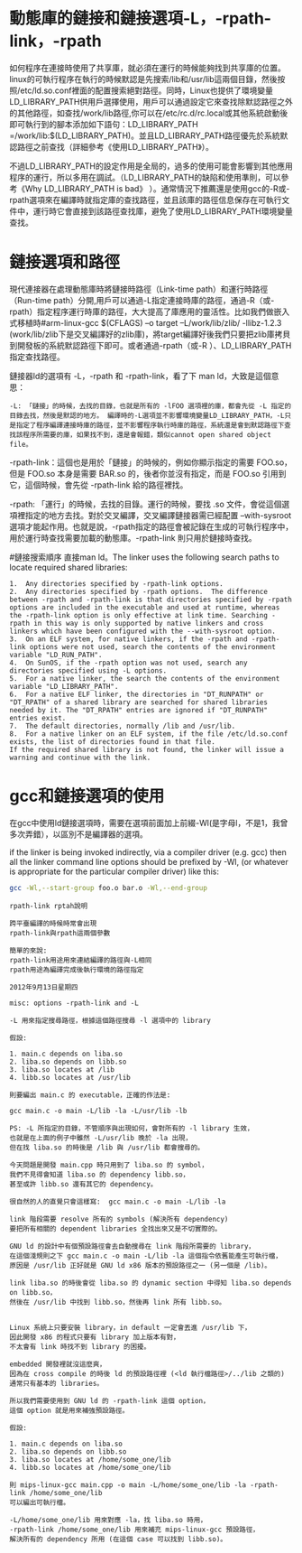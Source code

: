 # 動態庫的鏈接和鏈接選項-L，-rpath-link，-rpath




如何程序在連接時使用了共享庫，就必須在運行的時候能夠找到共享庫的位置。linux的可執行程序在執行的時候默認是先搜索/lib和/usr/lib這兩個目錄，然後按照/etc/ld.so.conf裡面的配置搜索絕對路徑。同時，Linux也提供了環境變量LD_LIBRARY_PATH供用戶選擇使用，用戶可以通過設定它來查找除默認路徑之外的其他路徑，如查找/work/lib路徑,你可以在/etc/rc.d/rc.local或其他系統啟動後即可執行到的腳本添加如下語句：LD_LIBRARY_PATH =/work/lib:$(LD_LIBRARY_PATH)。並且LD_LIBRARY_PATH路徑優先於系統默認路徑之前查找（詳細參考《使用LD_LIBRARY_PATH》）。

不過LD_LIBRARY_PATH的設定作用是全局的，過多的使用可能會影響到其他應用程序的運行，所以多用在調試。（LD_LIBRARY_PATH的缺陷和使用準則，可以參考《Why LD_LIBRARY_PATH is bad》 ）。通常情況下推薦還是使用gcc的-R或-rpath選項來在編譯時就指定庫的查找路徑，並且該庫的路徑信息保存在可執行文件中，運行時它會直接到該路徑查找庫，避免了使用LD_LIBRARY_PATH環境變量查找。


# 鏈接選項和路徑

現代連接器在處理動態庫時將鏈接時路徑（Link-time path）和運行時路徑（Run-time path）分開,用戶可以通過-L指定連接時庫的路徑，通過-R（或-rpath）指定程序運行時庫的路徑，大大提高了庫應用的靈活性。比如我們做嵌入式移植時#arm-linux-gcc $(CFLAGS) –o target –L/work/lib/zlib/ -llibz-1.2.3 (work/lib/zlib下是交叉編譯好的zlib庫)，將target編譯好後我們只要把zlib庫拷貝到開發板的系統默認路徑下即可。或者通過-rpath（或-R ）、LD_LIBRARY_PATH指定查找路徑。

鏈接器ld的選項有 -L，-rpath 和 -rpath-link，看了下 man ld，大致是這個意思：

`-L: 「鏈接」的時候，去找的目錄，也就是所有的 -lFOO 選項裡的庫，都會先從 -L 指定的目錄去找，然後是默認的地方。 編譯時的-L選項並不影響環境變量LD_LIBRARY_PATH，-L只是指定了程序編譯連接時庫的路徑，並不影響程序執行時庫的路徑，系統還是會到默認路徑下查找該程序所需要的庫，如果找不到，還是會報錯，類似cannot open shared object file。`

-rpath-link：這個也是用於「鏈接」的時候的，例如你顯示指定的需要 FOO.so，但是 FOO.so 本身是需要 BAR.so 的，後者你並沒有指定，而是 FOO.so 引用到它，這個時候，會先從 -rpath-link 給的路徑裡找。

-rpath: 「運行」的時候，去找的目錄。運行的時候，要找 .so 文件，會從這個選項裡指定的地方去找。對於交叉編譯，交叉編譯鏈接器需已經配置 –with-sysroot 選項才能起作用。也就是說，-rpath指定的路徑會被記錄在生成的可執行程序中，用於運行時查找需要加載的動態庫。-rpath-link 則只用於鏈接時查找。

#鏈接搜索順序
直接man ld。The linker uses the following search paths to locate required shared libraries:

```
1.  Any directories specified by -rpath-link options.
2.  Any directories specified by -rpath options.  The difference between -rpath and -rpath-link is that directories specified by -rpath options are included in the executable and used at runtime, whereas the -rpath-link option is only effective at link time. Searching -rpath in this way is only supported by native linkers and cross linkers which have been configured with the --with-sysroot option.
3.  On an ELF system, for native linkers, if the -rpath and -rpath-link options were not used, search the contents of the environment variable "LD_RUN_PATH".
4.  On SunOS, if the -rpath option was not used, search any directories specified using -L options.
5.  For a native linker, the search the contents of the environment variable "LD_LIBRARY_PATH".
6.  For a native ELF linker, the directories in "DT_RUNPATH" or "DT_RPATH" of a shared library are searched for shared libraries needed by it. The "DT_RPATH" entries are ignored if "DT_RUNPATH" entries exist.
7.  The default directories, normally /lib and /usr/lib.
8.  For a native linker on an ELF system, if the file /etc/ld.so.conf exists, the list of directories found in that file.
If the required shared library is not found, the linker will issue a warning and continue with the link.
```

# gcc和鏈接選項的使用
在gcc中使用ld鏈接選項時，需要在選項前面加上前綴-Wl(是字母l，不是1，我曾多次弄錯），以區別不是編譯器的選項。

if the linker is being invoked indirectly, via a compiler driver (e.g. gcc) then all the linker command line options should be prefixed by -Wl, (or whatever is appropriate for the particular compiler driver) like this:

```sh
gcc -Wl,--start-group foo.o bar.o -Wl,--end-group
```

```
rpath-link rptah說明
 
跨平臺編譯的時候時常會出現
rpath-link與rpath這兩個參數
 
簡單的來說:
rpath-link用途用來連結編譯的路徑與-L相同
rpath用途為編譯完成後執行環境的路徑指定
 
2012年9月13日星期四

misc: options -rpath-link and -L
 
-L 用來指定搜尋路徑，根據這個路徑搜尋 -l 選項中的 library
 
假設:
 
1. main.c depends on liba.so
2. liba.so depends on libb.so
3. liba.so locates at /lib
4. libb.so locates at /usr/lib
 
則要編出 main.c 的 executable，正確的作法是:
 
gcc main.c -o main -L/lib -la -L/usr/lib -lb
 
PS: -L 所指定的目錄，不管順序與出現如何，會對所有的 -l library 生效，
也就是在上面的例子中雖然 -L/usr/lib 晚於 -la 出現，
但在找 liba.so 的時後是 /lib 與 /usr/lib 都會搜尋的。
 
今天問題是開發 main.cpp 時只用到了 liba.so 的 symbol，
我們不見得會知道 liba.so 的 dependency libb.so，
甚至或許 libb.so 還有其它的 dependency。
 
很自然的人的直覺只會這樣寫:  gcc main.c -o main -L/lib -la
 
link 階段需要 resolve 所有的 symbols (解決所有 dependency)
要把所有相關的 dependent libraries 全找出來又是不切實際的。
 
GNU ld 的設計中有個預設路徑會去自動搜尋在 link 階段所需要的 library，
在這個淺規則之下 gcc main.c -o main -L/lib -la 這個指令依舊能產生可執行檔，
原因是 /usr/lib 正好就是 GNU ld x86 版本的預設路徑之一 (另一個是 /lib)。
 
link liba.so 的時後會從 liba.so 的 dynamic section 中得知 liba.so depends on libb.so，
然後在 /usr/lib 中找到 libb.so，然後再 link 所有 libb.so。
 
 
Linux 系統上只要安裝 library，in default 一定會丟進 /usr/lib 下，
因此開發 x86 的程式只要有 library 加上版本有對，
不太會有 link 時找不到 library 的困擾。
 
embedded 開發裡就沒這麼爽，
因為在 cross compile 的時後 ld 的預設路徑裡 (<ld 執行檔路徑>/../lib 之類的)
通常只有基本的 libraries。
 
所以我們需要使用到 GNU ld 的 -rpath-link 這個 option，
這個 option 就是用來補強預設路徑。
 
假設:
 
1. main.c depends on liba.so
2. liba.so depends on libb.so
3. liba.so locates at /home/some_one/lib
4. libb.so locates at /home/some_one/lib
 
則 mips-linux-gcc main.cpp -o main -L/home/some_one/lib -la -rpath-link /home/some_one/lib
可以編出可執行檔。
 
-L/home/some_one/lib 用來對應 -la，找 liba.so 時用，
-rpath-link /home/some_one/lib 用來補充 mips-linux-gcc 預設路徑，
解決所有的 dependency 所用 (在這個 case 可以找到 libb.so)。
```